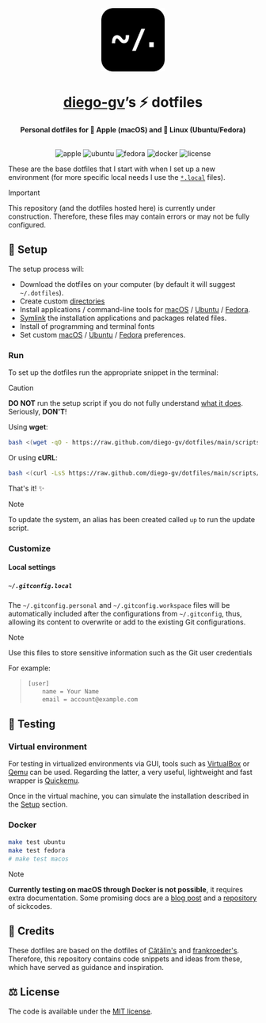<!-- markdownlint-disable MD041 -->
<div align="center">
    <img src=".github/logo.png" alt="dotfiles" width="128"/>
</div>
<div align="center">
  <h1><a href="https://github.com/diego-gv">diego-gv</a>’s ⚡ dotfiles</h1>
  <strong>Personal dotfiles for 🍎 Apple (macOS) and 🐧 Linux (Ubuntu/Fedora)</strong>
</div>
<br>
<p align="center">
    <img src="https://img.shields.io/badge/Apple-000000.svg?style=flat&logo=apple&logoColor=white" alt="apple"/>
    <img src="https://img.shields.io/badge/Ubuntu-E95420.svg?style=flat&logo=ubuntu&logoColor=white" alt="ubuntu"/>
    <img src="https://img.shields.io/badge/Fedora-51A2DA.svg?style=flat&logo=fedora&logoColor=white" alt="fedora"/>
    <img src="https://img.shields.io/badge/docker-2496ED.svg?style=flat&logo=docker&logoColor=white" alt="docker"/>
    <img src="https://img.shields.io/badge/license-MIT-750014.svg?style=flat" alt="license"/>
</p>

These are the base dotfiles that I start with when I set up a new environment (for more specific local needs I use the [`*.local`](#local-settings) files).

> [!IMPORTANT]
> This repository (and the dotfiles hosted here) is currently under construction. Therefore, these files may contain errors or may not be fully configured.

## 🚀 Setup

The setup process will:

* Download the dotfiles on your computer (by default it will suggest `~/.dotfiles`).
* Create custom [directories][directories]
* Install applications / command-line tools for [macOS][install macos] / [Ubuntu][install ubuntu] / [Fedora][install fedora].
* [Symlink][symlink] the installation applications and packages related files.
* Install of programming and terminal fonts
* Set custom [macOS][preferences macos] / [Ubuntu][preferences ubuntu] / [Fedora][preferences fedora] preferences.

### Run

To set up the dotfiles run the appropriate snippet in the terminal:

> [!CAUTION]
> **DO NOT** run the setup script if you do not fully understand [what it does][setup]. Seriously, **DON'T**!

Using **wget**:

```zsh
bash <(wget -qO - https://raw.github.com/diego-gv/dotfiles/main/scripts/setup.sh)
```

Or using **cURL**:

```zsh
bash <(curl -LsS https://raw.github.com/diego-gv/dotfiles/main/scripts/setup.sh)
```

That's it! ✨

> [!NOTE]
> To update the system, an alias has been created called `up` to run the update script.

### Customize

#### Local settings

##### `~/.gitconfig.local`

The `~/.gitconfig.personal` and `~/.gitconfig.workspace` files will be automatically included after the configurations from `~/.gitconfig`, thus, allowing its content to overwrite or add to the existing Git configurations.

> [!NOTE]
> Use this files to store sensitive information such as the Git user credentials

For example:

> ```gitconfig
> [user]
>     name = Your Name
>     email = account@example.com
> ```

## 🧪 Testing

### Virtual environment

For testing in virtualized environments via GUI, tools such as [VirtualBox][virtualbox link] or [Qemu][qemu link] can be used. Regarding the latter, a very useful, lightweight and fast wrapper is [Quickemu][quickemu link].

Once in the virtual machine, you can simulate the installation described in the [Setup](#-setup) section.

### Docker

```sh
make test ubuntu
make test fedora
# make test macos
```

> [!NOTE]
> **Currently testing on macOS through Docker is not possible**, it requires extra documentation. Some promising docs are a [blog post][sickcodes-post] and a [repository][sickcodes-repo] of sickcodes.

## 👏 Credits

These dotfiles are based on the dotfiles of [Cătălin's][alrra-credit] and [frankroeder's][frankroeder-credit]. Therefore, this repository contains code snippets and ideas from these, which have served as guidance and inspiration.

## ⚖️ License

The code is available under the [MIT license][license].

<!-- Link labels: -->
[setup]: scripts/setup.sh
[symlink]: scripts/create_symbolic_links.sh
[directories]: scripts/create_directories.sh
[install macos]: scripts/installs/macos
[install ubuntu]: scripts/installs/ubuntu
[install fedora]: scripts/installs/fedora
[preferences macos]: scripts/preferences/macos
[preferences ubuntu]: scripts/preferences/ubuntu
[preferences fedora]: scripts/preferences/fedora
[virtualbox link]: https://www.virtualbox.org/
[qemu link]: https://www.qemu.org/
[quickemu link]: https://github.com/quickemu-project/quickemu
[alrra-credit]: https://github.com/alrra/dotfiles
[frankroeder-credit]: https://github.com/frankroeder/dotfiles
[sickcodes-post]: https://sick.codes/how-to-install-macos-virtual-machine-on-linux-arch-manjaro-catalina-mojave-or-high-sierra-xcode-working/
[sickcodes-repo]: https://github.com/sickcodes/Docker-OSX
[license]: LICENSE
